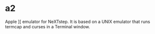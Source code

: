 # a2
Apple ][ emulator for NeXTstep.  It is based on a UNIX emulator that runs termcap and curses in a Terminal window.
